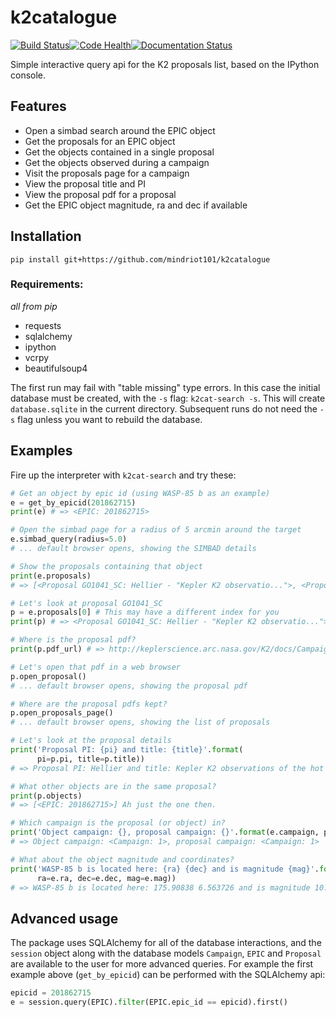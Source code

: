 # k2catalogue
[![Build Status](https://travis-ci.org/mindriot101/k2catalogue.svg)](https://travis-ci.org/mindriot101/k2catalogue)[![Code Health](https://landscape.io/github/mindriot101/k2catalogue/master/landscape.svg)](https://landscape.io/github/mindriot101/k2catalogue/master)[![Documentation Status](https://readthedocs.org/projects/k2catalogue/badge/?version=latest)](https://readthedocs.org/projects/k2catalogue/?badge=latest)


Simple interactive query api for the K2 proposals list, based on the IPython console.

## Features

* Open a simbad search around the EPIC object
* Get the proposals for an EPIC object
* Get the objects contained in a single proposal
* Get the objects observed during a campaign
* Visit the proposals page for a campaign
* View the proposal title and PI
* View the proposal pdf for a proposal
* Get the EPIC object magnitude, ra and dec if available

## Installation

`pip install git+https://github.com/mindriot101/k2catalogue`

### Requirements:

*all from pip*

* requests
* sqlalchemy
* ipython
* vcrpy
* beautifulsoup4

The first run may fail with "table missing" type errors. In this case the initial database must be created, with the `-s` flag: `k2cat-search -s`. This will create `database.sqlite` in the current directory. Subsequent runs do not need the `-s` flag unless you want to rebuild the database.

## Examples

Fire up the interpreter with `k2cat-search` and try these:

```python
# Get an object by epic id (using WASP-85 b as an example)
e = get_by_epicid(201862715)
print(e) # => <EPIC: 201862715>

# Open the simbad page for a radius of 5 arcmin around the target
e.simbad_query(radius=5.0)
# ... default browser opens, showing the SIMBAD details

# Show the proposals containing that object
print(e.proposals)
# => [<Proposal GO1041_SC: Hellier - "Kepler K2 observatio...">, <Proposal GO1032_SC: Van Grootel - "K2 Observations of S...">, <Proposal GO1054_LC: Sanchis-Ojeda - "Using K2 to understa...">, <Proposal GO1059_LC: Stello - "Galactic Archaeology...">, <Proposal GO1005_LC: Wang - "Searching For Hot Ju...">]

# Let's look at proposal GO1041_SC
p = e.proposals[0] # This may have a different index for you
print(p) # => <Proposal GO1041_SC: Hellier - "Kepler K2 observatio...">

# Where is the proposal pdf?
print(p.pdf_url) # => http://keplerscience.arc.nasa.gov/K2/docs/Campaigns/C1/GO1041_Hellier.pdf

# Let's open that pdf in a web browser
p.open_proposal()
# ... default browser opens, showing the proposal pdf

# Where are the proposal pdfs kept?
p.open_proposals_page()
# ... default browser opens, showing the list of proposals

# Let's look at the proposal details
print('Proposal PI: {pi} and title: {title}'.format(
      pi=p.pi, title=p.title))
# => Proposal PI: Hellier and title: Kepler K2 observations of the hot Jupiter WASP-85b

# What other objects are in the same proposal?
print(p.objects)
# => [<EPIC: 201862715>] Ah just the one then.

# Which campaign is the proposal (or object) in?
print('Object campaign: {}, proposal campaign: {}'.format(e.campaign, p.campaign))
# => Object campaign: <Campaign: 1>, proposal campaign: <Campaign: 1>

# What about the object magnitude and coordinates?
print('WASP-85 b is located here: {ra} {dec} and is magnitude {mag}'.format(
      ra=e.ra, dec=e.dec, mag=e.mag))
# => WASP-85 b is located here: 175.90838 6.563726 and is magnitude 10.247
```

## Advanced usage

The package uses SQLAlchemy for all of the database interactions, and the `session` object along with the database models `Campaign`, `EPIC` and `Proposal` are available to the user for more advanced queries.
For example the first example above (`get_by_epicid`) can be performed with the SQLAlchemy api:

```python
epicid = 201862715
e = session.query(EPIC).filter(EPIC.epic_id == epicid).first()
```
